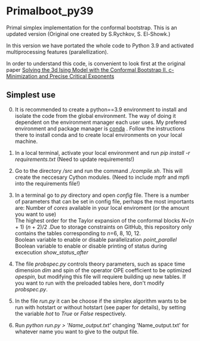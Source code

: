 # Primalboot_py39
Primal simplex implementation for the conformal bootstrap. This is an updated version (Original one created by S.Rychkov, S. El-Showk.) 

In this version we have portated the whole code to Python 3.9 and activated multiprocessing features (paralellization). 

In order to understand this code, is convenient to look first at the original paper [Solving the 3d Ising Model with the Conformal Bootstrap II. c-Minimization and Precise Critical Exponents](https://arxiv.org/pdf/1403.4545.pdf)

## Simplest use

0. It is recommended to create a python==3.9 environment to install and isolate the code from the global environment.  The way of doing it dependent on the environment manager each user uses. My prefered environment and package manager is [conda](https://docs.conda.io/projects/conda/en/latest/index.html) . Follow the instructions there to install conda and to create local environments on your local machine. 

1. In a local terminal, activate your local environment and run *pip install -r requirements.txt* (Need to update requirements!)

2. Go to the directory */src* and run the command *./compile.sh*. This will create the neccesary Cython modules. (Need to include mpfr and mpfi into the requirements file!)

3. In a terminal go to  *py* directory and open *config* file. There is a number of parameters that can be set in config file, perhaps the most importants are: 
Number of *cores*  available in your local enviroment (or the amount you want to use) \
The highest order for the Taylor expansion of the conformal blocks *N*=(*n* + 1) (*n* + 2)/2 .Due to storage constraints on GitHub, this repository only contains the tables corresponding to *n*=6, 8, 10, 12.\
Boolean variable to enable or disable parallelization *point_parallel* \
Boolean variable to enable or disable printing of status during excecution *show_status_after*

4. The file *probspec.py* controls theory parameters, such as space time dimension *dim* and spin of the operator OPE coefficient to be optimized *opespin*, but modifying this file will requiere building up new tables. If you want to run with the preloaded tables here, don't modify  *probspec.py*.

5. In the file *run.py* it can be choose if the simplex algorithm wants to be run with hotstart or without hotstart (see paper for details), by setting the variable *hot* to *True* or *False* respectively.

6. Run *python run.py > 'Name_output.txt'* changing 'Name_output.txt' for whatever name you want to give to the output file.


